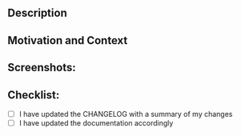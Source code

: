 <!--- Title format: [Feature | Fix | Task#] - <summary of your changes> -->

## Description

<!--- Describe your changes -->

## Motivation and Context

<!--- Why is this change required? What problem does it solve? -->
<!--- If it fixes an open issue, please link to the issue here. -->

## Screenshots:

<!--- If not relevant delete the sub-heading above -->

## Checklist:

<!--- Please put an `x` in all the following boxes that apply to these changes. -->

- [ ] I have updated the CHANGELOG with a summary of my changes
- [ ] I have updated the documentation accordingly
<!-- - [ ] My changes have tests around them -->
